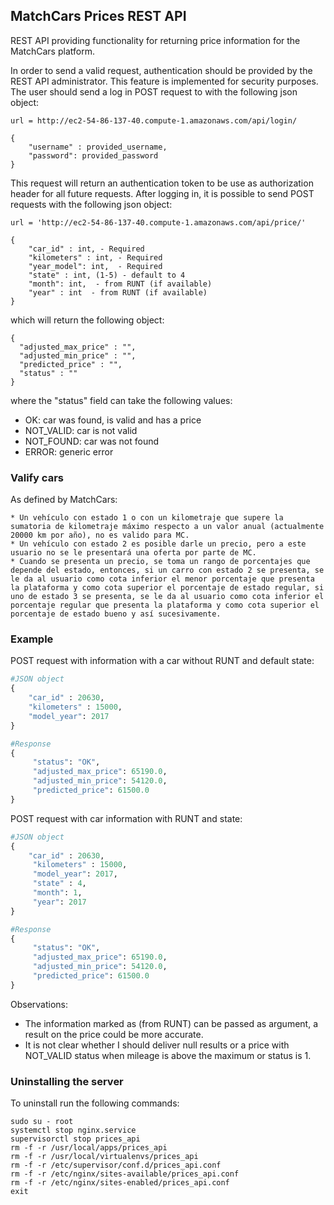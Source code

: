 ## MatchCars Prices REST API

REST API providing functionality for returning price information for the MatchCars platform.

In order to send a valid request, authentication should be provided by the REST API administrator. This feature is implemented for security purposes. The user should send a log in POST request to with the following json object:

```
url = http://ec2-54-86-137-40.compute-1.amazonaws.com/api/login/

{
    "username" : provided_username,
    "password": provided_password
}
```

This request will return an authentication token to be use as authorization header for all future requests. After logging in, it is possible to send POST requests with the following json object:
```
url = 'http://ec2-54-86-137-40.compute-1.amazonaws.com/api/price/'

{
    "car_id" : int, - Required
    "kilometers" : int, - Required
    "year_model": int,  - Required
    "state" : int, (1-5) - default to 4
    "month": int,  - from RUNT (if available)
    "year" : int  - from RUNT (if available)
}
```

which will return the following object:

```
{
  "adjusted_max_price" : "",
  "adjusted_min_price" : "",
  "predicted_price" : "",
  "status" : ""
}
```

where the "status" field can take the following values:
* OK: car was found, is valid and has a price
* NOT_VALID: car is not valid
* NOT_FOUND: car was not found
* ERROR: generic error

### Valify cars

As defined by MatchCars:

```
* Un vehículo con estado 1 o con un kilometraje que supere la sumatoria de kilometraje máximo respecto a un valor anual (actualmente 20000 km por año), no es valido para MC.
* Un vehículo con estado 2 es posible darle un precio, pero a este usuario no se le presentará una oferta por parte de MC.
* Cuando se presenta un precio, se toma un rango de porcentajes que depende del estado, entonces, si un carro con estado 2 se presenta, se le da al usuario como cota inferior el menor porcentaje que presenta la plataforma y como cota superior el porcentaje de estado regular, si uno de estado 3 se presenta, se le da al usuario como cota inferior el porcentaje regular que presenta la plataforma y como cota superior el porcentaje de estado bueno y así sucesivamente.
```
### Example

POST request with information with a car without RUNT and default state:

```python
#JSON object
{
    "car_id" : 20630,
    "kilometers" : 15000,
    "model_year": 2017
}

#Response
{
     "status": "OK",
     "adjusted_max_price": 65190.0,
     "adjusted_min_price": 54120.0,
     "predicted_price": 61500.0
}

```

POST request with car information with RUNT and state:

```python
#JSON object
{
    "car_id" : 20630,
     "kilometers" : 15000,
     "model_year": 2017,
     "state" : 4,
     "month": 1,
     "year": 2017
}

#Response
{
     "status": "OK",
     "adjusted_max_price": 65190.0,
     "adjusted_min_price": 54120.0,
     "predicted_price": 61500.0
}
```


Observations:

* The information marked as (from RUNT) can be passed as argument, a result on the price could be more accurate.
* It is not clear whether I should deliver null results or a price with NOT_VALID status when mileage is above the maximum or status is 1.

### Uninstalling the server

To uninstall run the following commands:

```
sudo su - root
systemctl stop nginx.service
supervisorctl stop prices_api
rm -f -r /usr/local/apps/prices_api
rm -f -r /usr/local/virtualenvs/prices_api
rm -f -r /etc/supervisor/conf.d/prices_api.conf
rm -f -r /etc/nginx/sites-available/prices_api.conf
rm -f -r /etc/nginx/sites-enabled/prices_api.conf
exit
```
